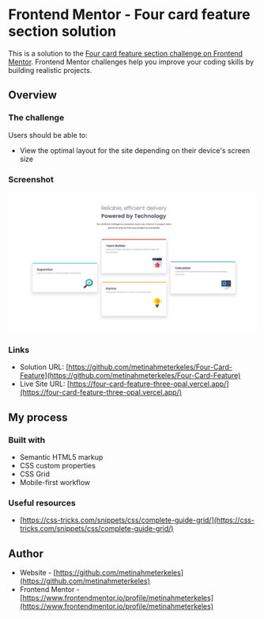 # Frontend Mentor - Four card feature section solution

This is a solution to the [Four card feature section challenge on Frontend Mentor](https://www.frontendmentor.io/challenges/four-card-feature-section-weK1eFYK). Frontend Mentor challenges help you improve your coding skills by building realistic projects.

## Overview

### The challenge

Users should be able to:

- View the optimal layout for the site depending on their device's screen size

### Screenshot

![](./screenshot.jpeg)

### Links

- Solution URL: [https://github.com/metinahmeterkeles/Four-Card-Feature](https://github.com/metinahmeterkeles/Four-Card-Feature)
- Live Site URL: [https://four-card-feature-three-opal.vercel.app/](https://four-card-feature-three-opal.vercel.app/)

## My process

### Built with

- Semantic HTML5 markup
- CSS custom properties
- CSS Grid
- Mobile-first workflow

### Useful resources

- [https://css-tricks.com/snippets/css/complete-guide-grid/](https://css-tricks.com/snippets/css/complete-guide-grid/)

## Author

- Website - [https://github.com/metinahmeterkeles](https://github.com/metinahmeterkeles)
- Frontend Mentor - [https://www.frontendmentor.io/profile/metinahmeterkeles](https://www.frontendmentor.io/profile/metinahmeterkeles)
